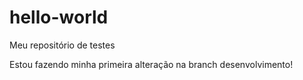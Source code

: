 # hello-world
Meu repositório de testes

Estou fazendo minha primeira alteração na branch desenvolvimento!
